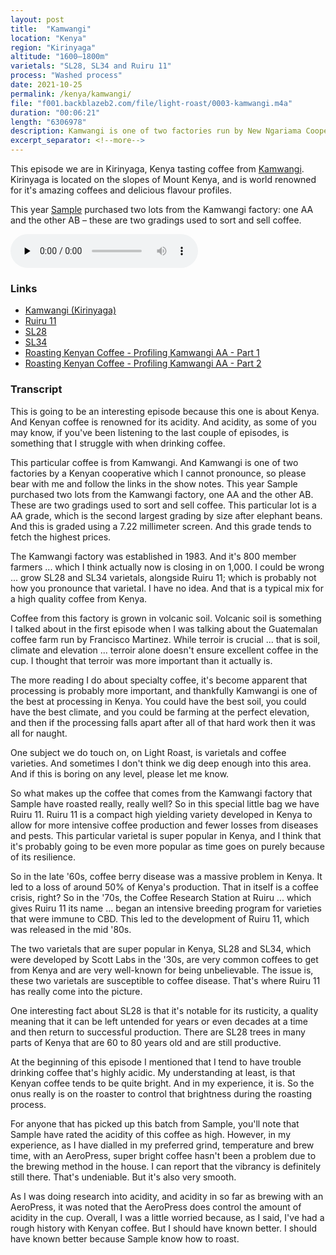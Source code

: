 ```yaml
---
layout: post
title:  "Kamwangi"
location: "Kenya"
region: "Kirinyaga"
altitude: "1600–1800m"
varietals: "SL28, SL34 and Ruiru 11"
process: "Washed process"
date: 2021-10-25
permalink: /kenya/kamwangi/
file: "f001.backblazeb2.com/file/light-roast/0003-kamwangi.m4a"
duration: "00:06:21"
length: "6306978"
description: Kamwangi is one of two factories run by New Ngariama Cooperative Society in the county.
excerpt_separator: <!--more-->
---
```


<section class="my-4 space-y-4 font-body text-gray-400">
<p>This episode we are in Kirinyaga, Kenya tasting coffee from <a class="text-white border-b border-gray-300 hover:border-b border-gray-400 hover:border-gray-100" href="https://samplecoffee.com.au/coffee/kamwangi?utm_campaign=bag_label&utm_medium=bag_label&utm_source=qr_code">Kamwangi</a>. Kirinyaga is located on the slopes of Mount Kenya, and is world renowned for it's amazing coffees and delicious flavour profiles.</p>
<p>This year <a href="https://samplecoffee.com.au/">Sample</a> purchased two lots from the Kamwangi factory: one AA and the other AB – these are two gradings used to sort and sell coffee.</p>
</section>

<!--more-->

<audio class="my-8 w-full h-8" src="https://{{ page.file }}" controls="" preload="none"></audio>

<h3 class="mb-4 font-display text-xl text-white">Links</h3>
<ul class="ml-4 font-body list-disc text-white">
	<li><a class="text-white border-b border-gray-300 hover:border-b border-gray-400 hover:border-gray-100" href="https://samplecoffee.com.au/coffee/kamwangi?utm_campaign=bag_label&utm_medium=bag_label&utm_source=qr_code">Kamwangi (Kirinyaga)</a></li>
	<li><a class="text-white border-b border-gray-300 hover:border-b border-gray-400 hover:border-gray-100" href="https://varieties.worldcoffeeresearch.org/varieties/ruiru-11">Ruiru 11</a></li>
	<li><a class="text-white border-b border-gray-300 hover:border-b border-gray-400 hover:border-gray-100" href="https://varieties.worldcoffeeresearch.org/varieties/sl28">SL28</a></li>
	<li><a class="text-white border-b border-gray-300 hover:border-b border-gray-400 hover:border-gray-100" href="https://varieties.worldcoffeeresearch.org/varieties/sl34">SL34</a></li>
	<li><a class="text-white border-b border-gray-300 hover:border-b border-gray-400 hover:border-gray-100" href="https://www.youtube.com/watch?v=w0pYER0JCuA">Roasting Kenyan Coffee - Profiling Kamwangi AA - Part 1</a></li>
	<li><a class="text-white border-b border-gray-300 hover:border-b border-gray-400 hover:border-gray-100" href="https://www.youtube.com/watch?v=Vp_IaQDrRc4">Roasting Kenyan Coffee - Profiling Kamwangi AA - Part 2</a></li>
</ul>
<h3 class="my-4 font-display text-xl text-white">Transcript</h3>
<section class="font-body text-sm space-y-2 text-gray-400">
<p>This is going to be an interesting episode because this one is about Kenya. And Kenyan coffee is renowned for its acidity. And acidity, as some of you may know, if you've been listening to the last couple of episodes, is something that I struggle with when drinking coffee.</p>
<p>This particular coffee is from Kamwangi. And Kamwangi is one of two factories by a Kenyan cooperative which I cannot pronounce, so please bear with me and follow the links in the show notes. This year Sample purchased two lots from the Kamwangi factory, one AA and the other AB. These are two gradings used to sort and sell coffee. This particular lot is a AA grade, which is the second largest grading by size after elephant beans. And this is graded using a 7.22 millimeter screen. And this grade tends to fetch the highest prices.</p>
<p>The Kamwangi factory was established in 1983. And it's 800 member farmers ... which I think actually now is closing in on 1,000. I could be wrong ... grow SL28 and SL34 varietals, alongside Ruiru 11; which is probably not how you pronounce that varietal. I have no idea. And that is a typical mix for a high quality coffee from Kenya.</p>
<p>Coffee from this factory is grown in volcanic soil. Volcanic soil is something I talked about in the first episode when I was talking about the Guatemalan coffee farm run by Francisco Martinez. While terroir is crucial ... that is soil, climate and elevation ... terroir alone doesn't ensure excellent coffee in the cup. I thought that terroir was more important than it actually is.</p>
<p>The more reading I do about specialty coffee, it's become apparent that processing is probably more important, and thankfully Kamwangi is one of the best at processing in Kenya. You could have the best soil, you could have the best climate, and you could be farming at the perfect elevation, and then if the processing falls apart after all of that hard work then it was all for naught.</p>
<p>One subject we do touch on, on Light Roast, is varietals and coffee varieties. And sometimes I don't think we dig deep enough into this area. And if this is boring on any level, please let me know.</p>
<p>So what makes up the coffee that comes from the Kamwangi factory that Sample have roasted really, really well? So in this special little bag we have Ruiru 11. Ruiru 11 is a compact high yielding variety developed in Kenya to allow for more intensive coffee production and fewer losses from diseases and pests. This particular varietal is super popular in Kenya, and I think that it's probably going to be even more popular as time goes on purely because of its resilience.</p>
<p>So in the late '60s, coffee berry disease was a massive problem in Kenya. It led to a loss of around 50% of Kenya's production. That in itself is a coffee crisis, right? So in the '70s, the Coffee Research Station at Ruiru ... which gives Ruiru 11 its name ... began an intensive breeding program for varieties that were immune to CBD. This led to the development of Ruiru 11, which was released in the mid '80s.</p>
<p>The two varietals that are super popular in Kenya, SL28 and SL34, which were developed by Scott Labs in the '30s, are very common coffees to get from Kenya and are very well-known for being unbelievable. The issue is, these two varietals are susceptible to coffee disease. That's where Ruiru 11 has really come into the picture.</p>
<p>One interesting fact about SL28 is that it's notable for its rusticity, a quality meaning that it can be left untended for years or even decades at a time and then return to successful production. There are SL28 trees in many parts of Kenya that are 60 to 80 years old and are still productive.</p>
<p>At the beginning of this episode I mentioned that I tend to have trouble drinking coffee that's highly acidic. My understanding at least, is that Kenyan coffee tends to be quite bright. And in my experience, it is. So the onus really is on the roaster to control that brightness during the roasting process.</p>
<p>For anyone that has picked up this batch from Sample, you'll note that Sample have rated the acidity of this coffee as high. However, in my experience, as I have dialled in my preferred grind, temperature and brew time, with an AeroPress, super bright coffee hasn't been a problem due to the brewing method in the house. I can report that the vibrancy is definitely still there. That's undeniable. But it's also very smooth.</p>
<p>As I was doing research into acidity, and acidity in so far as brewing with an AeroPress, it was noted that the AeroPress does control the amount of acidity in the cup. Overall, I was a little worried because, as I said, I've had a rough history with Kenyan coffee. But I should have known better. I should have known better because Sample know how to roast.</p>
</section>